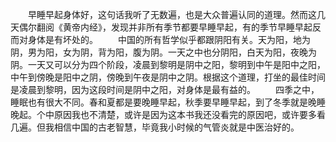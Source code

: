 　　早睡早起身体好，这句话我听了无数遍，也是大众普遍认同的道理。然而这几天偶尔翻阅《黄帝内经》，发现并非所有季节都要早睡早起，有的季节早睡早起反而对身体是有坏处的。
　　中国的所有哲学似乎都跟阴阳有关。天为阳，地为阴，男为阳，女为阴，背为阳，腹为阴。一天之中也分阴阳，白天为阳，夜晚为阴。一天又可以分为四个阶段，凌晨到黎明是阴中之阳，黎明到中午是阳中之阳，中午到傍晚是阳中之阴，傍晚到午夜是阴中之阴。根据这个道理，打坐的最佳时间是凌晨到黎明，因为这段时间是阴中之阳，对身体是最有益的。
　　四季之中，睡眠也有很大不同。春和夏都是要晚睡早起，秋季要早睡早起，到了冬季就是晚睡晚起。个中原因我也不清楚，或许是因为这本书我还没看完的原因吧，或许要多看几遍。但我相信中国的古老智慧，毕竟我小时候的气管炎就是中医治好的。